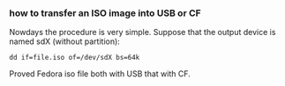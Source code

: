 
### how to transfer an ISO image into USB or CF


Nowdays the procedure is very simple. Suppose that the output
device is named sdX (without partition):

    dd if=file.iso of=/dev/sdX bs=64k

Proved Fedora iso file both with USB that with CF.

